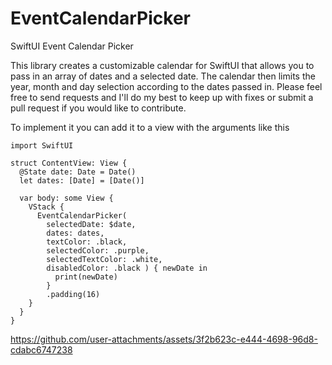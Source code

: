 # EventCalendarPicker
SwiftUI Event Calendar Picker

This library creates a customizable calendar for SwiftUI that allows you to pass in an array of dates and a selected date.  The calendar then limits the year, month and day selection according to the dates passed in.  Please feel free to send requests and I'll do my best to keep up with fixes or submit a pull request if you would like to contribute.

To implement it you can add it to a view with the arguments like this

```
import SwiftUI

struct ContentView: View {
  @State date: Date = Date()
  let dates: [Date] = [Date()]

  var body: some View {
    VStack {
      EventCalendarPicker(
        selectedDate: $date,
        dates: dates,
        textColor: .black,
        selectedColor: .purple,
        selectedTextColor: .white,
        disabledColor: .black ) { newDate in
          print(newDate)
        }
        .padding(16)
    }
  }
}
```


https://github.com/user-attachments/assets/3f2b623c-e444-4698-96d8-cdabc6747238




